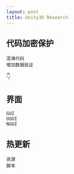 ```yaml
---
layout: post
title: Unity3D Research
---
```


## 代码加密保护
    混淆代码
    增加数据验证
:point_down:
## 界面
    GUI
    UGUI
    NGUI
## 热更新
    资源
    脚本
